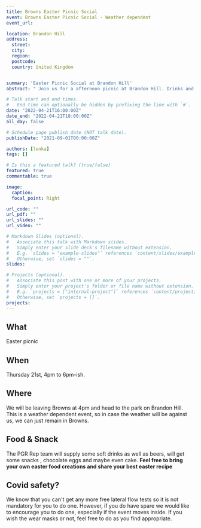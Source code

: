 ```yaml
---
title: Browns Easter Picnic Social
event: Browns Easter Picnic Social - Weather dependent
event_url: 

location: Brandon Hill
address:
  street: 
  city: 
  region: 
  postcode:  
  country: United Kingdom


summary: 'Easter Picnic Social at Brandon Hill'
abstract: " Join us for a afternoon picnic at Brandon Hill. Drinks and snacks provided but feel free to bring your own"

# Talk start and end times.
#   End time can optionally be hidden by prefixing the line with `#`.
date: "2022-04-21T16:00:00Z"
date_end: "2022-04-21T18:00:00Z"
all_day: false

# Schedule page publish date (NOT talk date).
publishDate: "2021-09-01T00:00:00Z"

authors: [lenka]
tags: []

# Is this a featured talk? (true/false)
featured: true
commentable: true

image:
  caption: 
  focal_point: Right

url_code: ""
url_pdf: ""
url_slides: ""
url_video: ""

# Markdown Slides (optional).
#   Associate this talk with Markdown slides.
#   Simply enter your slide deck's filename without extension.
#   E.g. `slides = "example-slides"` references `content/slides/example-slides.md`.
#   Otherwise, set `slides = ""`.
slides:

# Projects (optional).
#   Associate this post with one or more of your projects.
#   Simply enter your project's folder or file name without extension.
#   E.g. `projects = ["internal-project"]` references `content/project/deep-learning/index.md`.
#   Otherwise, set `projects = []`.
projects:
---
```


## What

Easter picnic

## When

Thursday 21st, 4pm to 6pm-ish.

## Where

We will be leaving Browns at 4pm and head to the park on Brandon Hill. This is a weather dependent event, so in case the weather will be against us, we can just remain in Browns.

## Food & Snack

The PGR Rep team will supply some soft drinks as well as beers, will get some snacks , chocolate eggs and maybe even cake. **Feel free to bring your own easter food creations and share your best easter recipe**

## Covid safety?

We know that you can't get any more free lateral flow tests so it is not mandatory for you to do one. However, if you do have spare we would like to encourage you to do one, especially if the event moves inside.
If you wish the wear masks or not, feel free to do as you find appropriate.

